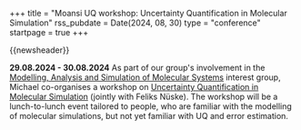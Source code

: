 +++
title       = "Moansi UQ workshop: Uncertainty Quantification in Molecular Simulation"
rss_pubdate = Date(2024, 08, 30)
type        = "conference"
startpage   = true
+++

{{newsheader}}

**29.08.2024 - 30.08.2024** As part of our group's involvement in the
[Modelling, Analysis and Simulation of Molecular Systems](https://moansi.wixsite.com/gamm)
interest group, Michael co-organises a workshop
on [Uncertainty Quantification in Molecular Simulation](https://indico3.mpi-magdeburg.mpg.de/event/40/)
(jointly with Feliks Nüske).
The workshop will be a lunch-to-lunch event tailored to people, who are familiar with the modelling
of molecular simulations, but not yet familiar with UQ and error estimation.
